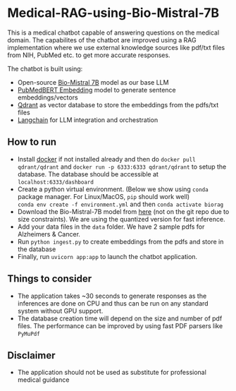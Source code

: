 # Medical-RAG-using-Bio-Mistral-7B

This is a medical chatbot capable of answering questions on the medical domain. The capabilites of the chatbot are improved using a RAG implementation where we use external knowledge sources like pdf/txt files from NIH, PubMed etc. to get more accurate responses.

The chatbot is built using:

- Open-source [Bio-Mistral 7B](https://huggingface.co/BioMistral/BioMistral-7B) model as our base LLM
- [PubMedBERT Embedding](https://huggingface.co/NeuML/pubmedbert-base-embeddings) model to generate sentence embeddings/vectors
- [Qdrant](https://qdrant.tech/) as vector database to store the embeddings from the pdfs/txt files
- [Langchain](https://www.langchain.com/) for LLM integration and orchestration

## How to run

- Install [docker](https://www.docker.com/get-started/) if not installed already and then do `docker pull qdrant/qdrant` and `docker run -p 6333:6333 qdrant/qdrant` to setup the database. The database should be accessible at `localhost:6333/dashboard`
- Create a python virtual environment. (Below we show using `conda` package manager. For Linux/MacOS, `pip` should work well)  
  `conda env create -f environment.yml`
  and then `conda activate biorag`
- Download the Bio-Mistral-7B model from [here](https://huggingface.co/MaziyarPanahi/BioMistral-7B-GGUF) (not on the git repo due to size constraints). We are using the quantized version for fast inference.
- Add your data files in the `data` folder. We have 2 sample pdfs for Alzheimers & Cancer.
- Run `python ingest.py` to create embeddings from the pdfs and store in the database
- Finally, run `uvicorn app:app` to launch the chatbot application.

## Things to consider

- The application takes ~30 seconds to generate responses as the inferences are done on CPU and thus can be run on any standard system without GPU support.
- The database creation time will depend on the size and number of pdf files. The performance can be improved by using fast PDF parsers like `PyMuPdf`

## Disclaimer

- The application should not be used as substitute for professional medical guidance
